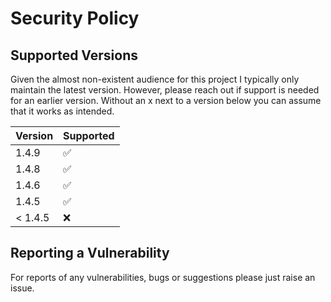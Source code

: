 # Security Policy

## Supported Versions

Given the almost non-existent audience for this project I typically only maintain the
latest version. However, please reach out if support is needed for an earlier version.
Without an x next to a version below you can assume that it works as intended.

| Version | Supported          |
|---------|--------------------|
| 1.4.9   | :white_check_mark: |
| 1.4.8   | :white_check_mark: |
| 1.4.6   | :white_check_mark: |
| 1.4.5   | :white_check_mark: |
| < 1.4.5 | :x:                |

## Reporting a Vulnerability

For reports of any vulnerabilities, bugs or suggestions please just raise an issue.
